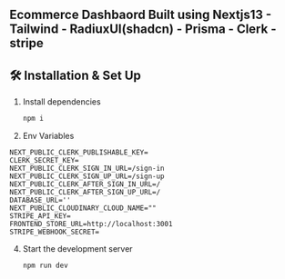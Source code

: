 ## Ecommerce Dashbaord Built using Nextjs13 - Tailwind - RadiuxUI(shadcn) - Prisma - Clerk - stripe

## 🛠 Installation & Set Up

1. Install dependencies

   ```sh
   npm i
   ```

2. Env Variables

```
NEXT_PUBLIC_CLERK_PUBLISHABLE_KEY=
CLERK_SECRET_KEY=
NEXT_PUBLIC_CLERK_SIGN_IN_URL=/sign-in
NEXT_PUBLIC_CLERK_SIGN_UP_URL=/sign-up
NEXT_PUBLIC_CLERK_AFTER_SIGN_IN_URL=/
NEXT_PUBLIC_CLERK_AFTER_SIGN_UP_URL=/
DATABASE_URL=''
NEXT_PUBLIC_CLOUDINARY_CLOUD_NAME=""
STRIPE_API_KEY=
FRONTEND_STORE_URL=http://localhost:3001
STRIPE_WEBHOOK_SECRET=
```

4. Start the development server

   ```sh
   npm run dev
   ```
